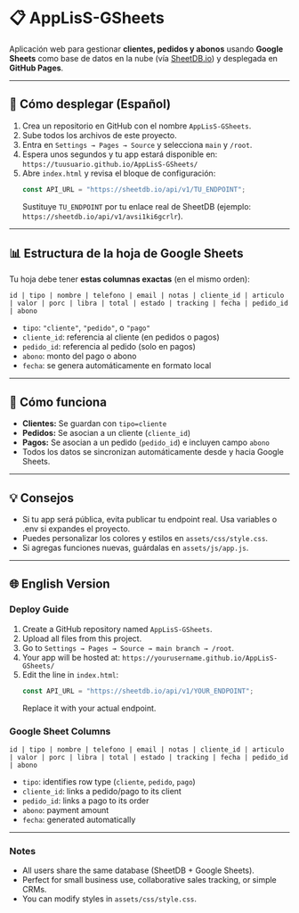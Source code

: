 # 📋 AppLisS-GSheets

Aplicación web para gestionar **clientes, pedidos y abonos** usando **Google Sheets** como base de datos en la nube (vía [SheetDB.io](https://sheetdb.io)) y desplegada en **GitHub Pages**.

---

## 🚀 Cómo desplegar (Español)

1. Crea un repositorio en GitHub con el nombre `AppLisS-GSheets`.
2. Sube todos los archivos de este proyecto.
3. Entra en `Settings → Pages → Source` y selecciona `main` y `/root`.
4. Espera unos segundos y tu app estará disponible en:
   `https://tuusuario.github.io/AppLisS-GSheets/`
5. Abre `index.html` y revisa el bloque de configuración:
   ```js
   const API_URL = "https://sheetdb.io/api/v1/TU_ENDPOINT";
   ```
   Sustituye `TU_ENDPOINT` por tu enlace real de SheetDB (ejemplo: `https://sheetdb.io/api/v1/avsi1ki6gcrlr`).

---

## 📊 Estructura de la hoja de Google Sheets

Tu hoja debe tener **estas columnas exactas** (en el mismo orden):

```
id | tipo | nombre | telefono | email | notas | cliente_id | articulo | valor | porc | libra | total | estado | tracking | fecha | pedido_id | abono
```

- `tipo`: `"cliente"`, `"pedido"`, o `"pago"`
- `cliente_id`: referencia al cliente (en pedidos o pagos)
- `pedido_id`: referencia al pedido (solo en pagos)
- `abono`: monto del pago o abono
- `fecha`: se genera automáticamente en formato local

---

## 🧩 Cómo funciona

- **Clientes:** Se guardan con `tipo=cliente`
- **Pedidos:** Se asocian a un cliente (`cliente_id`)
- **Pagos:** Se asocian a un pedido (`pedido_id`) e incluyen campo `abono`
- Todos los datos se sincronizan automáticamente desde y hacia Google Sheets.

---

## 💡 Consejos
- Si tu app será pública, evita publicar tu endpoint real. Usa variables o .env si expandes el proyecto.
- Puedes personalizar los colores y estilos en `assets/css/style.css`.
- Si agregas funciones nuevas, guárdalas en `assets/js/app.js`.

---

## 🌐 English Version

### Deploy Guide

1. Create a GitHub repository named `AppLisS-GSheets`.
2. Upload all files from this project.
3. Go to `Settings → Pages → Source → main branch → /root`.
4. Your app will be hosted at:
   `https://yourusername.github.io/AppLisS-GSheets/`
5. Edit the line in `index.html`:
   ```js
   const API_URL = "https://sheetdb.io/api/v1/YOUR_ENDPOINT";
   ```
   Replace it with your actual endpoint.

### Google Sheet Columns
```
id | tipo | nombre | telefono | email | notas | cliente_id | articulo | valor | porc | libra | total | estado | tracking | fecha | pedido_id | abono
```

- `tipo`: identifies row type (`cliente`, `pedido`, `pago`)
- `cliente_id`: links a pedido/pago to its client
- `pedido_id`: links a pago to its order
- `abono`: payment amount
- `fecha`: generated automatically

---

### Notes
- All users share the same database (SheetDB + Google Sheets).
- Perfect for small business use, collaborative sales tracking, or simple CRMs.
- You can modify styles in `assets/css/style.css`.
